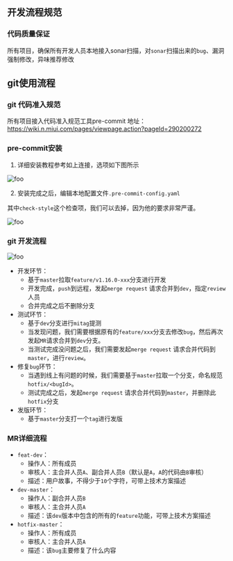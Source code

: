 ## 开发流程规范

### 代码质量保证

所有项目，确保所有开发人员本地接入sonar扫描，对`sonar`扫描出来的`bug`、漏洞强制修改，异味推荐修改

## git使用流程

### git 代码准入规范


所有项目接入代码准入规范工具pre-commit
地址：https://wiki.n.miui.com/pages/viewpage.action?pageId=290200272

### pre-commit安装

1. 详细安装教程参考如上连接，选项如下图所示

<img :src="$withBase('/images/project/pre-commit01.png')" alt="foo">

2. 安装完成之后，编辑本地配置文件`.pre-commit-config.yaml`

其中`check-style`这个检查项，我们可以去掉，因为他的要求非常严谨。

<img :src="$withBase('/images/project/pre-commit02.png')" alt="foo">

### git 开发流程

<img :src="$withBase('/images/project/pre-commit03.png')" alt="foo">

- 开发环节：
  - 基于`master`拉取`feature/v1.16.0-xxx`分支进行开发
  - 开发完成，`push`到远程，发起`merge request` 请求合并到`dev`，指定`review`人员
  - 合并完成之后不删除分支
- 测试环节：
  - 基于`dev`分支进行`mitag`提测
  - 当发现问题，我们需要根据原有的`feature/xxx`分支去修改`bug`，然后再次发起`MR`请求合并到`dev`分支。
  - 当测试完成没问题之后，我们需要发起`merge request` 请求合并代码到`master`，进行`review`。
- 修复`bug`环节：
  - 当遇到线上有问题的时候，我们需要基于`master`拉取一个分支，命名规范`hotfix/<bugId>`。
  - 测试完成之后，发起`merge request` 请求合并代码到`master`，并删除此`hotfix`分支
- 发版环节：
  - 基于`master`分支打一个`tag`进行发版
 
### MR详细流程

- `feat-dev`：
  - 操作人：所有成员
  - 审核人：主合并人员`A`、副合并人员`B`（默认是`A`，`A`的代码由`B`审核）
  - 描述：用户故事，不得少于`10`个字符，可带上技术方案描述
- `dev-master`：
  - 操作人：副合并人员`B`
  - 审核人：主合并人员`A`
  - 描述：该`dev`版本中包含的所有的`feature`功能，可带上技术方案描述
- `hotfix-master`：
  - 操作人：所有成员
  - 审核人：主合并人员`A`
  - 描述：该`bug`主要修复了什么内容
